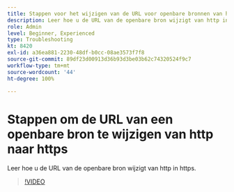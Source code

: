 ```yaml
---
title: Stappen voor het wijzigen van de URL voor openbare bronnen van http naar https
description: Leer hoe u de URL van de openbare bron wijzigt van http in https.
role: Admin
level: Beginner, Experienced
type: Troubleshooting
kt: 8420
exl-id: a36ea881-2230-48df-b0cc-08ae3573f7f8
source-git-commit: 89df23d00913d36b93d3be03b62c74320524f9c7
workflow-type: tm+mt
source-wordcount: '44'
ht-degree: 100%

---
```


# Stappen om de URL van een openbare bron te wijzigen van http naar https

Leer hoe u de URL van de openbare bron wijzigt van http in https.

>[!VIDEO](https://video.tv.adobe.com/v/335973?quality=12&learn=on)
